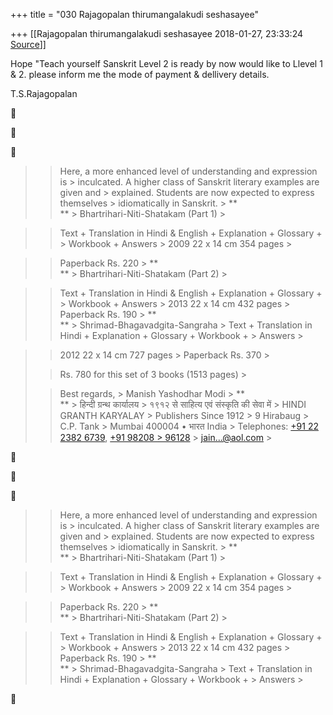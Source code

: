 +++
title = "030 Rajagopalan thirumangalakudi seshasayee"

+++
[[Rajagopalan thirumangalakudi seshasayee	2018-01-27, 23:33:24 [Source](https://groups.google.com/g/samskrita/c/sahtf-i5c-E)]]



Hope "Teach yourself Sanskrit Level 2 is ready by now would like to Llevel 1 & 2. please inform me the mode of payment & dellivery details.

T.S.Rajagopalan







> 
> > 
> > 
> > Here, a more enhanced level of understanding and expression is > inculcated. A higher class of Sanskrit literary examples are given and > explained. Students are now expected to express themselves > idiomatically in Sanskrit. >
> **  
> ** >
> Bhartrihari-Niti-Shatakam (Part 1) >
> 
> > 
> > 

> 
> > 
> > 
> > Text + Translation in Hindi & English + Explanation + Glossary + > Workbook + Answers >
> 2009 22 x 14 cm 354 pages >
> 
> > 
> > 

> 
> > 
> > 
> > Paperback Rs. 220 >
> **  
> ** >
> Bhartrihari-Niti-Shatakam (Part 2) >
> 
> > 
> > 

> 
> > 
> > 
> > Text + Translation in Hindi & English + Explanation + Glossary + > Workbook + Answers >
> 2013 22 x 14 cm 432 pages >
> Paperback Rs. 190 >
> **  
> ** >
> Shrimad-Bhagavadgita-Sangraha >
> Text + Translation in Hindi + Explanation + Glossary + Workbook + > Answers >
> 
> > 
> > 

> 
> > 
> > 
> > 2012 22 x 14 cm 727 pages >
> Paperback Rs. 370 >
>   
> > Rs. 780 for this set of 3 books (1513 pages) >
>   
> > Best regards, >
> Manish Yashodhar Modi >
> **  
> ** >
> हिन्दी ग्रन्थ कार्यालय >
> १९१२ से साहित्य एवं संस्कृति की सेवा में >
> HINDI GRANTH KARYALAY >
> Publishers Since 1912 >
> 9 Hirabaug >
> C.P. Tank >
> Mumbai 400004 • भारत India >
> Telephones: [+91 22 2382 6739](tel:+91%2022%202382%206739), [+91 98208 > 96128](tel:+91%2098208%2096128) >
> jain...@aol.com >
> 
> > 
> > 
> > 
> > 







> 
> > 
> > 
> > Here, a more enhanced level of understanding and expression is > inculcated. A higher class of Sanskrit literary examples are given and > explained. Students are now expected to express themselves > idiomatically in Sanskrit. >
> **  
> ** >
> Bhartrihari-Niti-Shatakam (Part 1) >
> 
> > 
> > 

> 
> > 
> > 
> > Text + Translation in Hindi & English + Explanation + Glossary + > Workbook + Answers >
> 2009 22 x 14 cm 354 pages >
> 
> > 
> > 

> 
> > 
> > 
> > Paperback Rs. 220 >
> **  
> ** >
> Bhartrihari-Niti-Shatakam (Part 2) >
> 
> > 
> > 

> 
> > 
> > 
> > Text + Translation in Hindi & English + Explanation + Glossary + > Workbook + Answers >
> 2013 22 x 14 cm 432 pages >
> Paperback Rs. 190 >
> **  
> ** >
> Shrimad-Bhagavadgita-Sangraha >
> Text + Translation in Hindi + Explanation + Glossary + Workbook + > Answers >
> 
> > 
> > 



